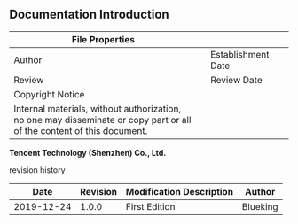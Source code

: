 ## Documentation Introduction

|File Properties| | | |
| --- |--- | --- | --- |
|Author| | Establishment Date| |
|Review| | Review Date| |
|Copyright Notice |
|Internal materials, without authorization, no one may disseminate or copy part or all of the content of this document. |


**Tencent Technology (Shenzhen) Co., Ltd.**

revision history

|Date|Revision|Modification Description|Author|
| -- | -- | -- | -- |
|2019-12-24|1.0.0|First Edition|Blueking|